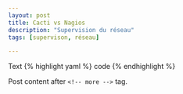 ```yaml
---
layout: post
title: Cacti vs Nagios
description: "Supervision du réseau"
tags: [supervison, réseau]

---
```


Text
{% highlight yaml %}
code
{% endhighlight %}


<!-- more -->

Post content after ``<!-- more -->`` tag.
